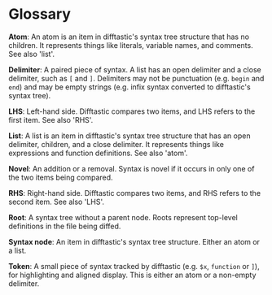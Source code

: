 # Glossary

**Atom**: An atom is an item in difftastic's syntax tree structure
that has no children. It represents things like literals, variable
names, and comments. See also 'list'.

**Delimiter**: A paired piece of syntax. A list has an open delimiter
and a close delimiter, such as `[` and `]`. Delimiters may not be
punctuation (e.g. `begin` and `end`) and may be empty strings (e.g. infix
syntax converted to difftastic's syntax tree).

**LHS**: Left-hand side. Difftastic compares two items, and LHS refers
to the first item. See also 'RHS'.

**List**: A list is an item in difftastic's syntax tree structure that
has an open delimiter, children, and a close delimiter. It represents
things like expressions and function definitions. See also 'atom'.

**Novel**: An addition or a removal. Syntax is novel if it occurs
in only one of the two items being compared.

**RHS**: Right-hand side. Difftastic compares two items, and RHS
refers to the second item. See also 'LHS'.

**Root**: A syntax tree without a parent node. Roots represent
top-level definitions in the file being diffed.

**Syntax node**: An item in difftastic's syntax tree structure. Either
an atom or a list.

**Token**: A small piece of syntax tracked by difftastic (e.g. `$x`,
`function` or `]`), for highlighting and aligned display. This is
either an atom or a non-empty delimiter.
